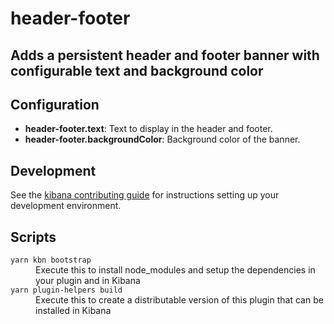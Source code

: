 # header-footer

Adds a persistent header and footer banner with configurable text and background color
---

## Configuration

* **header-footer.text**: Text to display in the header and footer.
* **header-footer.backgroundColor**: Background color of the banner.

## Development

See the [kibana contributing guide](https://github.com/elastic/kibana/blob/master/CONTRIBUTING.md) for instructions setting up your development environment.

## Scripts

<dl>
  <dt><code>yarn kbn bootstrap</code></dt>
  <dd>Execute this to install node_modules and setup the dependencies in your plugin and in Kibana</dd>

  <dt><code>yarn plugin-helpers build</code></dt>
  <dd>Execute this to create a distributable version of this plugin that can be installed in Kibana</dd>
</dl>
